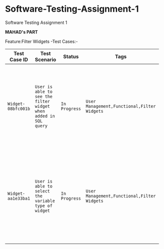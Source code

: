# Software-Testing-Assignment-1
Software Testing Assignment 1

**MAHAD's PART**

Feature:Filter Widgets -Test Cases:-

| Test Case ID    | Test Scenario       | Status | Tags| Priority | Linked Requirement | Created Time | Created By | Last Updated By | Test Case |            
| ------------- | ------------- | -------- |------------- | ------------- | -------- |------------- | ------------- | -------- |-------- |
| `Widget-08bfc001b` | `User is able to see the filter widget when added in SQL query`| `In Progress` |`User Management,Functional,Filter Widgets`|`High`|`As a user I should be able to create filter widgets`|`October 7,2022 4:50 PM`|`M.Mahad.Ch`|'M.Mahad.Ch'|`Given I am on SQL query When I write a widget And I click on ryb button Then I am able to see my filter widget`   |
| `Widget-aa1e33ba1` | `User is able to select the variable type of widget`|`In Progress` |`User Management,Functional,Filter Widgets`|`High`|`As a user I should be able to create filter widgets`|`October 7,2022 4:50 PM`|`M.Mahad.Ch`|'M.Mahad.Ch'|  `Given I am on SQL query When I click on Variable type And I click on fields Then I am able to write my shipping details on each field`   |
